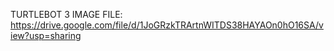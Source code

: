 TURTLEBOT 3 IMAGE FILE: https://drive.google.com/file/d/1JoGRzkTRArtnWITDS38HAYAOn0hO16SA/view?usp=sharing